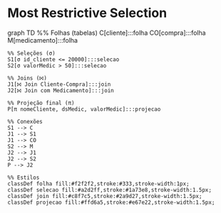 # Most Restrictive Selection

graph TD
    %% Folhas (tabelas)
    C[cliente]:::folha
    CO[compra]:::folha
    M[medicamento]:::folha

    %% Seleções (σ)
    S1[σ id_cliente <= 20000]:::selecao
    S2[σ valorMedic > 50]:::selecao

    %% Joins (⨝)
    J1[⨝ Join Cliente-Compra]:::join
    J2[⨝ Join com Medicamento]:::join

    %% Projeção final (π)
    P[π nomeCliente, dsMedic, valorMedic]:::projecao

    %% Conexões
    S1 --> C
    J1 --> S1
    J1 --> CO
    S2 --> M
    J2 --> J1
    J2 --> S2
    P --> J2

    %% Estilos
    classDef folha fill:#f2f2f2,stroke:#333,stroke-width:1px;
    classDef selecao fill:#a2d2ff,stroke:#1a73e8,stroke-width:1.5px;
    classDef join fill:#c8f7c5,stroke:#2a9d27,stroke-width:1.5px;
    classDef projecao fill:#ffd6a5,stroke:#e67e22,stroke-width:1.5px;